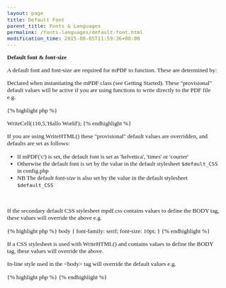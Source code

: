 ```yaml
---
layout: page
title: Default Font
parent_title: Fonts & Languages
permalink: /fonts-languages/default-font.html
modification_time: 2015-08-05T11:59:36+00:00
---
```




<p><b>Default font &amp; font-size</b></p>
<p>A default font and font-size are required for mPDF to function. These are determined by:</p>
<p>Declared when instantiating the mPDF class (see Getting Started). These "provisional" default values will be active if you are using functions to write directly to the PDF file e.g.</p>

{% highlight php %}
<?php

$mpdf=new mPDF('','A4',9,'dejavusans');

$mpdf->WriteCell(110,5,'Hallo World');
{% endhighlight %}

<p>If you are using WriteHTML() these "provisional" default values are overridden, and defaults are set as follows:</p>
<ul>
<li>If mPDF('c') is set, the default font is set as 'helvetica', 'times' or 'courier'</li>
<li>Otherwise the default font is set by the value in the default stylesheet <code>$default_CSS</code> in <span class="filename">config.php</span> </li>
<li>NB The default font-<i>size</i> is also set by the value in the default stylesheet <code>$default_CSS</code></li>
</ul>
<p>&nbsp;</p>
<p>If the secondary default CSS stylesheet <span class="filename">mpdf.css</span> contains values to define the BODY tag, these values will override the above e.g.</p>

{% highlight php %}
body { font-family: serif; font-size: 10pt; }
{% endhighlight %}

<p>If a CSS stylesheet is used with WriteHTML() and contains values to define the BODY tag, these values will override the above.</p>
<p>In-line style used in the &lt;body&gt; tag will override the default values e.g.</p>

{% highlight php %}
<body style="font-family: serif; font-size: 10pt;">
{% endhighlight %}

